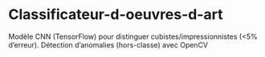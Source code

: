 # Classificateur-d-oeuvres-d-art
Modèle CNN (TensorFlow) pour distinguer cubistes/impressionnistes (&lt;5% d’erreur). Détection d’anomalies (hors-classe) avec OpenCV
